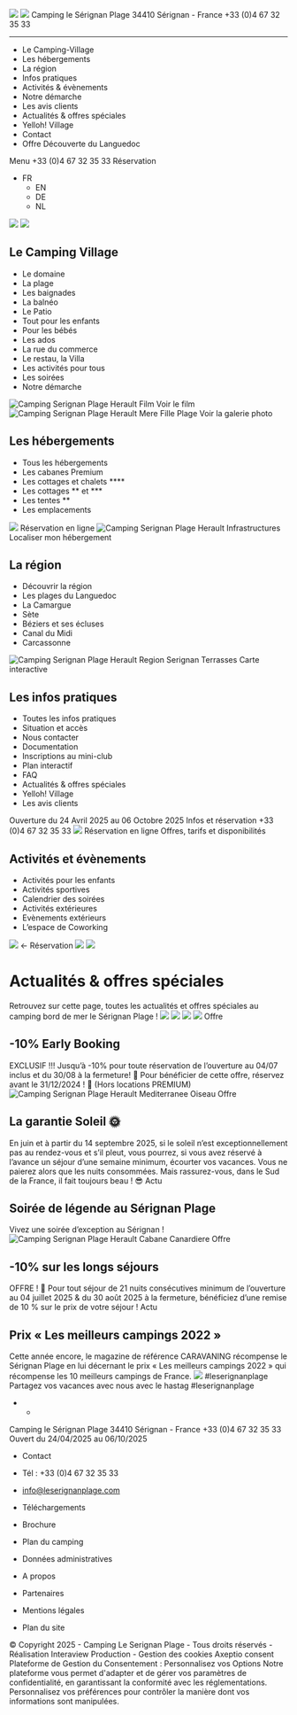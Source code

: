 ![](https://www.leserignanplage.com/wp-content/uploads/2020/02/logo-serignan-plage-mobile.png) ![](https://www.leserignanplage.com/wp-content/uploads/2020/04/logo-reduced.png)
Camping le Sérignan Plage 34410 Sérignan - France +33 (0)4 67 32 35 33
  *   *   *   *   *   * 

  * Le Camping-Village
  * Les hébergements
  * La région
  * Infos pratiques
  * Activités & évènements
  * Notre démarche
  * Les avis clients
  * Actualités & offres spéciales
  * Yelloh! Village
  * Contact
  * Offre Découverte du Languedoc


Menu
+33 (0)4 67 32 35 33 Réservation
  * FR 
    * EN
    * DE
    * NL


![](https://www.leserignanplage.com/wp-content/uploads/2020/02/logo-yelloh-mobile.png)
![](https://www.leserignanplage.com/wp-content/uploads/2020/03/starfish.png)
## Le Camping Village
  * Le domaine
  * La plage
  * Les baignades
  * La balnéo
  * Le Patio
  * Tout pour les enfants
  * Pour les bébés
  * Les ados
  * La rue du commerce
  * Le restau, la Villa
  * Les activités pour tous
  * Les soirées
  * Notre démarche


![Camping Serignan Plage Herault Film](https://www.leserignanplage.com/wp-content/uploads/2020/03/serignan_plage_visuel_video-256x171.jpg) Voir le film
![Camping Serignan Plage Herault Mere Fille Plage](https://www.leserignanplage.com/wp-content/uploads/2020/03/serignan_plage_femme_enfant_plage-256x171.jpg) Voir la galerie photo
## Les hébergements
  * Tous les hébergements
  * Les cabanes Premium
  * Les cottages et chalets ****
  * Les cottages ** et ***
  * Les tentes **
  * Les emplacements


![](https://www.leserignanplage.com/wp-content/uploads/2020/02/camping-bord-de-mer-256x171.jpg) Réservation en ligne
![Camping Serignan Plage Herault Infrastructures](https://www.leserignanplage.com/wp-content/uploads/2020/02/serignan_plage_baignades_piscine_lagon_10-256x171.jpg) Localiser mon hébergement
## La région
  * Découvrir la région
  * Les plages du Languedoc
  * La Camargue
  * Sète
  * Béziers et ses écluses
  * Canal du Midi
  * Carcassonne


![Camping Serignan Plage Herault Region Serignan Terrasses](https://www.leserignanplage.com/wp-content/uploads/2020/04/region_serignan-256x171.jpg) Carte interactive
## Les infos pratiques
  * Toutes les infos pratiques
  * Situation et accès
  * Nous contacter
  * Documentation
  * Inscriptions au mini-club
  * Plan interactif
  * FAQ
  * Actualités & offres spéciales
  * Yelloh! Village
  * Les avis clients


Ouverture du 24 Avril 2025 au 06 Octobre 2025
Infos et réservation +33 (0)4 67 32 35 33
![](https://www.leserignanplage.com/wp-content/uploads/2020/02/serignan_plage_baignades_piscine_lagon_10-256x171.jpg) Réservation en ligne Offres, tarifs et disponibilités
## Activités et évènements
  * Activités pour les enfants
  * Activités sportives
  * Calendrier des soirées
  * Activités extérieures
  * Evènements extérieurs
  * L’espace de Coworking


![](https://www.leserignanplage.com/wp-content/uploads/2020/03/plantes.png)
←
Réservation
![](https://www.leserignanplage.com/wp-content/uploads/2020/06/serignan_plage_actus_cover-640x427.jpg) ![](https://www.leserignanplage.com/wp-content/uploads/2020/06/serignan_plage_actus_cover-640x427.jpg)
# Actualités & offres spéciales
Retrouvez sur cette page, toutes les actualités et offres spéciales au camping bord de mer le Sérignan Plage !
![](https://www.leserignanplage.com/wp-content/uploads/2020/02/logo-yelloh-mobile.png) ![](https://www.leserignanplage.com/wp-content/uploads/2020/06/illustration_actus_etoile_01.png) ![](https://www.leserignanplage.com/wp-content/uploads/2020/06/illustration_actus_etoile_02.png)
![](https://www.leserignanplage.com/wp-content/uploads/2020/06/souvenirs_inoubliables_desktop-1-312x208.jpg)
Offre
## -10% Early Booking
EXCLUSIF !!! Jusqu’à -10% pour toute réservation de l’ouverture au 04/07 inclus et du 30/08 à la fermeture!
🏁 Pour bénéficier de cette offre, réservez avant le 31/12/2024 ! 🏁 (Hors locations PREMIUM)
![Camping Serignan Plage Herault Mediterranee Oiseau](https://www.leserignanplage.com/wp-content/uploads/2020/05/serignan_plage_histoire_valeurs_04-312x208.jpg)
Offre
## La garantie Soleil 🌞
En juin et à partir du 14 septembre 2025, si le soleil n’est exceptionnellement pas au rendez-vous et s’il pleut, vous pourrez, si vous avez réservé à l’avance un séjour d’une semaine minimum, écourter vos vacances. Vous ne paierez alors que les nuits consommées. Mais rassurez-vous, dans le Sud de la France, il fait toujours beau ! 😎
Actu
## Soirée de légende au Sérignan Plage
Vivez une soirée d’exception au Sérignan !
![Camping Serignan Plage Herault Cabane Canardiere](https://www.leserignanplage.com/wp-content/uploads/2020/03/serignan_plage_offre_long_sejour-312x208.jpg)
Offre
## -10% sur les longs séjours
OFFRE !
🌈 Pour tout séjour de 21 nuits consécutives minimum de l’ouverture au 04 juillet 2025 & du 30 août 2025 à la fermeture, bénéficiez d’une remise de 10 % sur le prix de votre séjour !
Actu
## Prix « Les meilleurs campings 2022 » 
Cette année encore, le magazine de référence CARAVANING récompense le Sérignan Plage en lui décernant le prix « Les meilleurs campings 2022 » qui récompense les 10 meilleurs campings de France. 
![](https://www.leserignanplage.com/wp-content/themes/serignan/img/plante-1-1.svg)
#leserignanplage
Partagez vos vacances avec nous avec le hastag #leserignanplage
  *   * 

Camping le Sérignan Plage 34410 Sérignan - France +33 (0)4 67 32 35 33 
Ouvert du 24/04/2025 au 06/10/2025 
  * Contact
  * Tél : +33 (0)4 67 32 35 33
  * info@leserignanplage.com


  * Téléchargements
  * Brochure
  * Plan du camping
  * Données administratives


  * A propos
  * Partenaires
  * Mentions légales
  * Plan du site


© Copyright 2025 - Camping Le Serignan Plage - Tous droits réservés - Réalisation Interaview Production - Gestion des cookies
Axeptio consent
Plateforme de Gestion du Consentement : Personnalisez vos Options
Notre plateforme vous permet d'adapter et de gérer vos paramètres de confidentialité, en garantissant la conformité avec les réglementations. Personnalisez vos préférences pour contrôler la manière dont vos informations sont manipulées.
